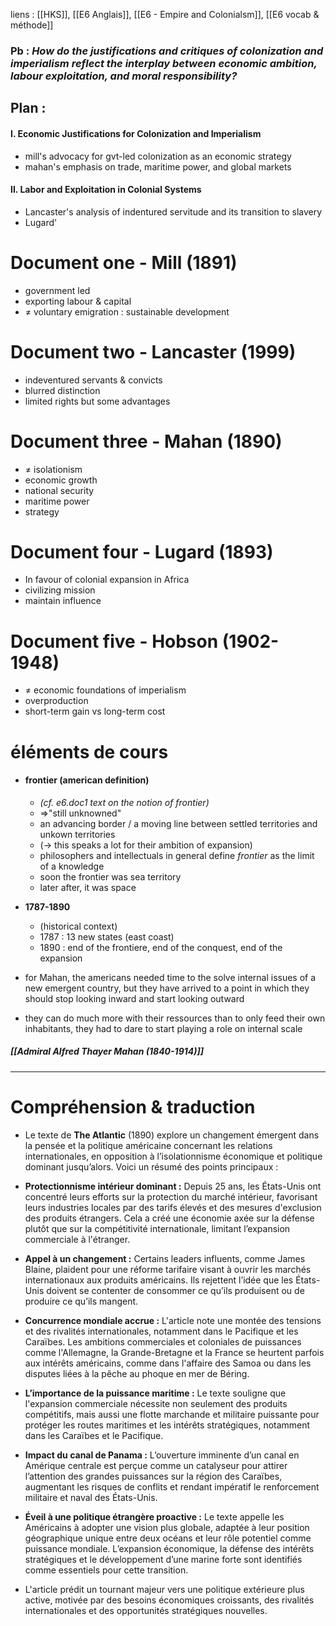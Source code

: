 liens : [[HKS]], [[E6 Anglais]], [[E6 - Empire and Colonialsm]], [[E6 vocab & méthode]]



### Pb : *How do the justifications and critiques of colonization and imperialism reflect the interplay between economic ambition, labour exploitation, and moral responsibility?*

## Plan : 
#### I. Economic Justifications for Colonization and Imperialism 
- mill's advocacy for gvt-led colonization as an economic strategy
- mahan's emphasis on trade, maritime power, and global markets
#### II. Labor and Exploitation in Colonial Systems
- Lancaster's analysis of indentured servitude and its transition to slavery
- Lugard'

# Document one - Mill (1891)
- government led 
- exporting labour & capital
- ≠ voluntary emigration : sustainable development
# Document two - Lancaster (1999)
- indeventured servants & convicts
- blurred distinction
- limited rights but some advantages
# Document three - Mahan (1890)
- ≠ isolationism
- economic growth
- national security
- maritime power
- strategy
# Document four - Lugard (1893)
- In favour of colonial expansion in Africa
- civilizing mission 
- maintain influence
# Document five - Hobson (1902-1948)
- ≠ economic foundations of imperialism
- overproduction
- short-term gain vs long-term cost


# éléments de cours
- #### frontier (american definition) 
	- *(cf. e6.doc1 text on the notion of frontier)*
	- =>"still unknowned"
	- an advancing border / a moving line between settled territories and unkown territories
	- (-> this speaks a lot for their ambition of expansion)
	- philosophers and intellectuals in general define *frontier* as the limit of a knowledge
	- soon the frontier was sea territory
	- later after, it was space 

- **1787-1890** 
	- (historical context) 
	- 1787 : 13 new states (east coast)
	- 1890 : end of the frontiere, end of the conquest, end of the expansion


- for Mahan, the americans needed time to the solve internal issues of a new emergent country, but they have arrived to a point in which they should stop looking inward and start looking outward
- they can do much more with their ressources than to only feed their own inhabitants, they had to dare to start playing a role on internal scale

##### [[Admiral Alfred Thayer Mahan (1840-1914)]]






---

# Compréhension & traduction
- Le texte de **The Atlantic** (1890) explore un changement émergent dans la pensée et la politique américaine concernant les relations internationales, en opposition à l’isolationnisme économique et politique dominant jusqu’alors. Voici un résumé des points principaux :

- **Protectionnisme intérieur dominant :** Depuis 25 ans, les États-Unis ont concentré leurs efforts sur la protection du marché intérieur, favorisant leurs industries locales par des tarifs élevés et des mesures d'exclusion des produits étrangers. Cela a créé une économie axée sur la défense plutôt que sur la compétitivité internationale, limitant l’expansion commerciale à l'étranger.
- **Appel à un changement :** Certains leaders influents, comme James Blaine, plaident pour une réforme tarifaire visant à ouvrir les marchés internationaux aux produits américains. Ils rejettent l’idée que les États-Unis doivent se contenter de consommer ce qu’ils produisent ou de produire ce qu’ils mangent.
- **Concurrence mondiale accrue :** L'article note une montée des tensions et des rivalités internationales, notamment dans le Pacifique et les Caraïbes. Les ambitions commerciales et coloniales de puissances comme l'Allemagne, la Grande-Bretagne et la France se heurtent parfois aux intérêts américains, comme dans l'affaire des Samoa ou dans les disputes liées à la pêche au phoque en mer de Béring.
- **L’importance de la puissance maritime :** Le texte souligne que l'expansion commerciale nécessite non seulement des produits compétitifs, mais aussi une flotte marchande et militaire puissante pour protéger les routes maritimes et les intérêts stratégiques, notamment dans les Caraïbes et le Pacifique.
- **Impact du canal de Panama :** L’ouverture imminente d’un canal en Amérique centrale est perçue comme un catalyseur pour attirer l’attention des grandes puissances sur la région des Caraïbes, augmentant les risques de conflits et rendant impératif le renforcement militaire et naval des États-Unis.
- **Éveil à une politique étrangère proactive :** Le texte appelle les Américains à adopter une vision plus globale, adaptée à leur position géographique unique entre deux océans et leur rôle potentiel comme puissance mondiale. L’expansion économique, la défense des intérêts stratégiques et le développement d’une marine forte sont identifiés comme essentiels pour cette transition.
	

- L'article prédit un tournant majeur vers une politique extérieure plus active, motivée par des besoins économiques croissants, des rivalités internationales et des opportunités stratégiques nouvelles.